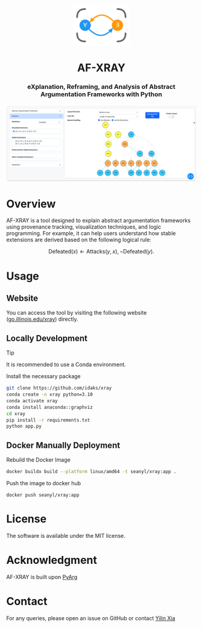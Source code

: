 <div align="center">
    <img src="./assets/logo.svg" alt="AF-XRAY Logo" width="150">
    <h1 align="center">AF-XRAY</h1>
    <h3> eXplanation, Reframing, and Analysis of Abstract Argumentation Frameworks with Python </h3>
</div>

<!-- [![deploy](https://github.com/idaks/xray/actions/workflows/deploy.yml/badge.svg)](https://github.com/idaks/xray/actions/workflows/deploy.yml) -->


![alt text](./assets/demo.png)

# Overview

AF-XRAY is a tool designed to explain abstract argumentation frameworks using provenance tracking, visualization techniques, and logic programming. For example, it can help users understand how stable extensions are derived based on the following logical rule:

$$
\text{Defeated}(x) \leftarrow \text{Attacks}(y, x), \neg \text{Defeated}(y).
$$

# Usage 

## Website
You can access the tool by visiting the following website ([go.illinois.edu/xray](https://go.illinois.edu/xray)) directly.


## Locally Development
> [!TIP]
> It is recommended to use a Conda environment.

Install the necessary package

```bash
git clone https://github.com/idaks/xray
conda create -n xray python=3.10
conda activate xray
conda install anaconda::graphviz
cd xray
pip install -r requirements.txt
python app.py
```
<!-- before deployment, you can test by running
```bash
gunicorn app:server
``` -->

## Docker Manually Deployment
Rebuild the Docker Image
```bash
docker buildx build --platform linux/amd64 -t seanyl/xray:app .
```

Push the image to docker hub
```
docker push seanyl/xray:app
```

# License
The software is available under the MIT license.


# Acknowledgment
AF-XRAY is built upon [PyArg](https://github.com/DaphneOdekerken/PyArg)

# Contact
For any queries, please open an issue on GitHub or contact [Yilin Xia](https://yilinxia.com/)